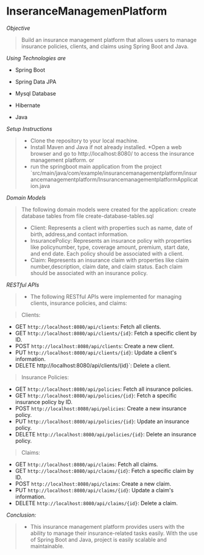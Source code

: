 # InseranceManagemenPlatform

*Objective*
> Build an insurance management platform that allows users to manage insurance policies, clients, and claims using Spring Boot and Java.

*Using Technologies are*
 * Spring Boot
 - Spring Data JPA
 + Mysql Database
 * Hibernate
 - Java


*Setup Instructions*
> * Clone the repository to your local machine.
> * Install Maven and Java if not already installed.
> *Open a web browser and go to http://localhost:8080/ to access the insurance management platform.
> or
> * run the springboot main application from the project `src/main/java/com/example/insurancemanagementplatform/insurancemanagementplatform/InsurancemanagementplatformApplication.java


*Domain Models*
> The following domain models were created for the application:
> create database tables from file create-database-tables.sql
> * Client: Represents a client with properties such as name, date of birth, address,and contact information.
> * InsurancePolicy: Represents an insurance policy with properties like policynumber, type, coverage amount, premium, start date, and end date. Each policy should be associated with a client.
> * Claim: Represents an insurance claim with properties like claim number,description, claim date, and claim status. Each claim should be associated with an insurance policy.

*RESTful APIs*
> * The following RESTful APIs were implemented for managing clients, insurance policies, and claims:

> Clients:
 - GET `http://localhost:8080/api/clients`: Fetch all clients.
 - GET `http://localhost:8080/api/clients/{id}`: Fetch a specific client by ID.
 - POST `http://localhost:8080/api/clients`: Create a new client.
 - PUT `http://localhost:8080/api/clients/{id}`: Update a client's information.
 - DELETE http://localhost:8080/api/clients/{id}`: Delete a client.
		
> Insurance Policies:
  - GET `http://localhost:8080/api/policies`: Fetch all insurance policies.
  - GET `http://localhost:8080/api/policies/{id}`: Fetch a specific insurance policy by ID.
  - POST `http://localhost:8080/api/policies`: Create a new insurance policy.
  - PUT `http://localhost:8080/api/policies/{id}`: Update an insurance policy.
  - DELETE `http://localhost:8080/api/policies/{id}`: Delete an insurance policy.
		
> Claims:
  - GET `http://localhost:8080/api/claims`: Fetch all claims.
  - GET `http://localhost:8080/api/claims/{id}`: Fetch a specific claim by ID.
  - POST `http://localhost:8080/api/claims`: Create a new claim.
  - PUT `http://localhost:8080/api/claims/{id}`: Update a claim's information.
  - DELETE `http://localhost:8080/api/claims/{id}`: Delete a claim.
  
  
  
  *Conclusion:*
> * This insurance management platform provides users with the ability to manage their insurance-related tasks easily. With the use of Spring Boot and Java, project is easily scalable and maintainable.	

